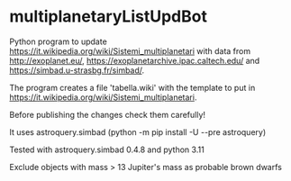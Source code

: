 # multiplanetaryListUpdBot
Python program to update https://it.wikipedia.org/wiki/Sistemi_multiplanetari with data from http://exoplanet.eu/, https://exoplanetarchive.ipac.caltech.edu/ and https://simbad.u-strasbg.fr/simbad/.

The program creates a file 'tabella.wiki' with the template to put in https://it.wikipedia.org/wiki/Sistemi_multiplanetari.

Before publishing the changes check them carefully!

It uses astroquery.simbad (python -m pip install -U --pre astroquery) 

Tested with astroquery.simbad 0.4.8 and python 3.11

Exclude objects with mass > 13 Jupiter's mass as probable brown dwarfs
